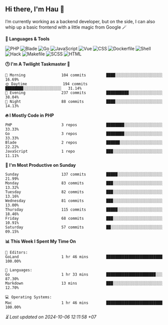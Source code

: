 ## Hi there, I'm Hau 👋
I’m currently working as a backend developer, but on the side, I can also whip up a basic frontend with a little magic from Google 🪄

<!--START_SECTION:readme-stats-->
**💬 Languages & Tools**

![PHP](https://img.shields.io/badge/PHP-65.43%25-4F5D95?&logo=PHP&labelColor=151b23)
![Blade](https://img.shields.io/badge/Blade-26.41%25-f7523f?&logo=Blade&labelColor=151b23)
![Go](https://img.shields.io/badge/Go-03.89%25-00ADD8?&logo=Go&labelColor=151b23)
![JavaScript](https://img.shields.io/badge/JavaScript-02.41%25-f1e05a?&logo=JavaScript&labelColor=151b23)
![Vue](https://img.shields.io/badge/Vue-01.22%25-41b883?&logo=Vue&labelColor=151b23)
![CSS](https://img.shields.io/badge/CSS-00.29%25-563d7c?&logo=CSS&labelColor=151b23)
![Dockerfile](https://img.shields.io/badge/Dockerfile-00.12%25-384d54?&logo=Dockerfile&labelColor=151b23)
![Shell](https://img.shields.io/badge/Shell-00.09%25-89e051?&logo=Shell&labelColor=151b23)
![Hack](https://img.shields.io/badge/Hack-00.07%25-878787?&logo=Hack&labelColor=151b23)
![Makefile](https://img.shields.io/badge/Makefile-00.04%25-427819?&logo=Makefile&labelColor=151b23)
![SCSS](https://img.shields.io/badge/SCSS-00.02%25-c6538c?&logo=SCSS&labelColor=151b23)
![HTML](https://img.shields.io/badge/HTML-00.02%25-e34c26?&logo=HTML&labelColor=151b23)


**🕒 I'm A Twilight Taskmaster 🌆**

```text
🌅 Morning                104 commits         ████░░░░░░░░░░░░░░░░░░░░░   16.69%
🌞 Daytime                194 commits         ████████░░░░░░░░░░░░░░░░░   31.14%
🌆 Evening                237 commits         ██████████░░░░░░░░░░░░░░░   38.04%
🌙 Night                  88 commits          ████░░░░░░░░░░░░░░░░░░░░░   14.13%
```

**🔥 I Mostly Code in PHP**

```text
PHP                      3 repos             ████████░░░░░░░░░░░░░░░░░   33.33%
Go                       3 repos             ████████░░░░░░░░░░░░░░░░░   33.33%
Blade                    2 repos             ██████░░░░░░░░░░░░░░░░░░░   22.22%
JavaScript               1 repo              ███░░░░░░░░░░░░░░░░░░░░░░   11.11%
```

**📅 I'm Most Productive on Sunday**

```text
Sunday                   137 commits         █████░░░░░░░░░░░░░░░░░░░░   21.99%
Monday                   83 commits          ███░░░░░░░░░░░░░░░░░░░░░░   13.32%
Tuesday                  82 commits          ███░░░░░░░░░░░░░░░░░░░░░░   13.16%
Wednesday                81 commits          ███░░░░░░░░░░░░░░░░░░░░░░   13.00%
Thursday                 115 commits         █████░░░░░░░░░░░░░░░░░░░░   18.46%
Friday                   68 commits          ███░░░░░░░░░░░░░░░░░░░░░░   10.91%
Saturday                 57 commits          ██░░░░░░░░░░░░░░░░░░░░░░░   09.15%
```

**📊 This Week I Spent My Time On**

```text
📝 Editors:
GoLand                   1 hr 46 mins        █████████████████████████   100.00%

💬 Languages:
Go                       1 hr 33 mins        ██████████████████████░░░   87.30%
Markdown                 13 mins             ███░░░░░░░░░░░░░░░░░░░░░░   12.70%

💻 Operating Systems:
Mac                      1 hr 46 mins        █████████████████████████   100.00%
```



*⏳ Last updated on 2024-10-06 12:11:58 +07*
<!--END_SECTION:readme-stats-->
